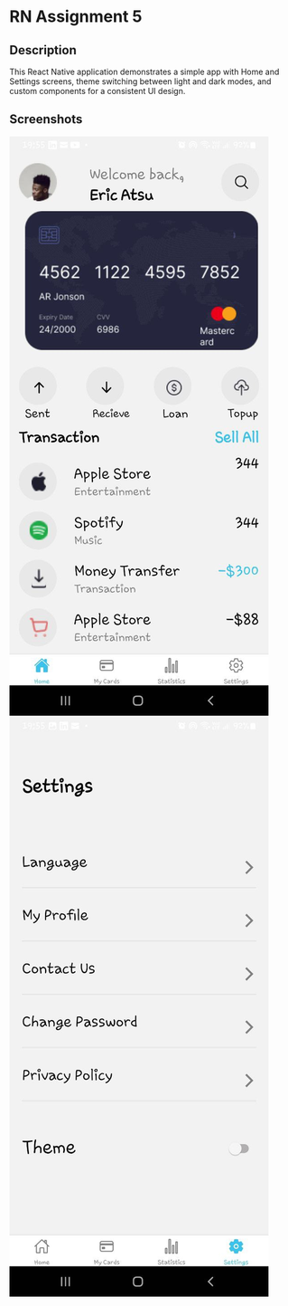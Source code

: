 # RN Assignment 5

## Description

This React Native application demonstrates a simple app with Home and Settings screens, theme switching between light and dark modes, and custom components for a consistent UI design.

## Screenshots
![alt text](assets/Hometab-lighttheme.jpg)
![alt text](assets/Settingstab-lighttheme.jpg)